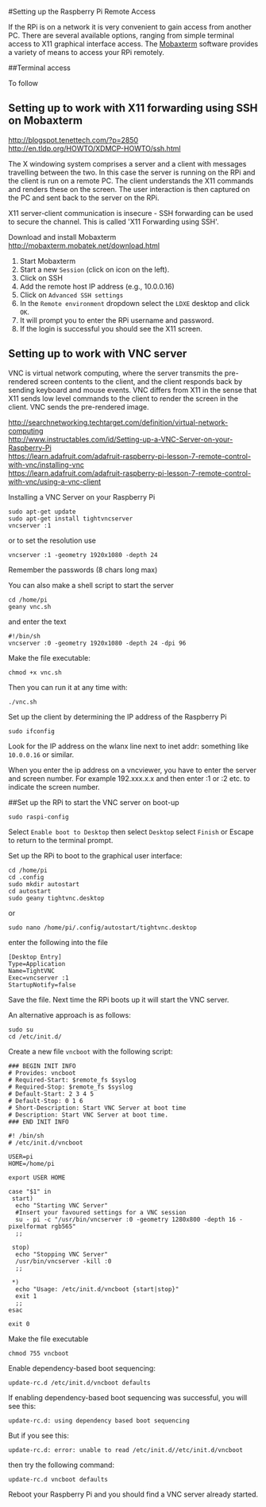 #Setting up the Raspberry Pi Remote Access

If the RPi is on a network it is very convenient to gain access from another PC.  There are several available options, ranging from simple terminal access to X11 graphical interface access.  The [Mobaxterm](http://mobaxterm.mobatek.net/download.html) software provides a variety of means to access your RPi remotely.

##Terminal access

To follow


## Setting up to work with X11 forwarding using SSH on Mobaxterm

<http://blogspot.tenettech.com/?p=2850>  
<http://en.tldp.org/HOWTO/XDMCP-HOWTO/ssh.html>  

The X windowing system comprises a server and a client with messages travelling between the two.  In this case the server is running on the RPi and the client is run on a remote PC.  The client understands the X11 commands and renders these on the screen.  The user interaction is then captured on the PC and sent back to the server on the RPi.

X11 server-client communication is insecure - SSH forwarding can be used to secure the channel. This is called 'X11 Forwarding using SSH'.  

Download and install Mobaxterm <http://mobaxterm.mobatek.net/download.html>

1. Start Mobaxterm
2. Start a new `Session` (click on icon on the left).  
1. Click on SSH 
1. Add the remote host IP address (e.g., 10.0.0.16)
3. Click on `Advanced SSH settings`
4. In the `Remote environment` dropdown select the `LDXE` desktop and click `OK`.
5. It will prompt you to enter the RPi username and password.
6. If the login is successful you should see the X11 screen.

## Setting up to work with VNC server

VNC is virtual network computing, where the server transmits the pre-rendered screen contents to the client, and the client responds back by sending keyboard and mouse events. VNC differs from X11 in the sense that X11 sends low level commands to the client to render the screen in the client.  VNC sends the pre-rendered image.

<http://searchnetworking.techtarget.com/definition/virtual-network-computing>  
<http://www.instructables.com/id/Setting-up-a-VNC-Server-on-your-Raspberry-Pi>  
<https://learn.adafruit.com/adafruit-raspberry-pi-lesson-7-remote-control-with-vnc/installing-vnc>  
<https://learn.adafruit.com/adafruit-raspberry-pi-lesson-7-remote-control-with-vnc/using-a-vnc-client>

Installing a VNC Server on your Raspberry Pi

    sudo apt-get update
    sudo apt-get install tightvncserver
	vncserver :1

or to set the resolution use

	vncserver :1 -geometry 1920x1080 -depth 24

Remember the passwords (8 chars long max)

You can also make a shell script to start the server

	cd /home/pi
	geany vnc.sh

and enter the text

	#!/bin/sh
	vncserver :0 -geometry 1920x1080 -depth 24 -dpi 96

Make the file executable:

	chmod +x vnc.sh

Then you can run it at any time with:

	./vnc.sh


Set up the client by determining the IP address of the Raspberry Pi

	sudo ifconfig

Look for the IP address on the wlanx line next to inet addr: something like `10.0.0.16` or similar.

When you enter the ip address on a vncviewer, you have to enter the server and screen number. 
For example 192.xxx.x.x and then enter :1 or :2 etc. to indicate the screen number. 

##Set up the RPi to start the VNC server on boot-up

	sudo raspi-config

Select `Enable boot to Desktop` then select `Desktop` select `Finish` or  Escape to return to the terminal prompt.

Set up the RPi to boot to the graphical user interface:

	cd /home/pi
	cd .config
	sudo mkdir autostart
	cd autostart
	sudo geany tightvnc.desktop

or 
	
	sudo nano /home/pi/.config/autostart/tightvnc.desktop

enter the following into the file

	[Desktop Entry]
	Type=Application
	Name=TightVNC
	Exec=vncserver :1
	StartupNotify=false

Save the file. Next time the RPi boots up it will start the VNC server.

An alternative approach is as follows:

	sudo su
	cd /etc/init.d/

Create a new file `vncboot` with the following script:

	### BEGIN INIT INFO
	# Provides: vncboot
	# Required-Start: $remote_fs $syslog
	# Required-Stop: $remote_fs $syslog
	# Default-Start: 2 3 4 5
	# Default-Stop: 0 1 6
	# Short-Description: Start VNC Server at boot time
	# Description: Start VNC Server at boot time.
	### END INIT INFO
	
	#! /bin/sh
	# /etc/init.d/vncboot
	
	USER=pi
	HOME=/home/pi
	
	export USER HOME
	
	case "$1" in
	 start)
	  echo "Starting VNC Server"
	  #Insert your favoured settings for a VNC session
	  su - pi -c "/usr/bin/vncserver :0 -geometry 1280x800 -depth 16 -pixelformat rgb565"
	  ;;
	
	 stop)
	  echo "Stopping VNC Server"
	  /usr/bin/vncserver -kill :0
	  ;;
	
	 *)
	  echo "Usage: /etc/init.d/vncboot {start|stop}"
	  exit 1
	  ;;
	esac
	
	exit 0

Make the file executable

	chmod 755 vncboot

Enable dependency-based boot sequencing:

	update-rc.d /etc/init.d/vncboot defaults

If enabling dependency-based boot sequencing was successful, you will see this:

	update-rc.d: using dependency based boot sequencing

But if you see this:

	update-rc.d: error: unable to read /etc/init.d//etc/init.d/vncboot

then try the following command:

	update-rc.d vncboot defaults

Reboot your Raspberry Pi and you should find a VNC server already started.






